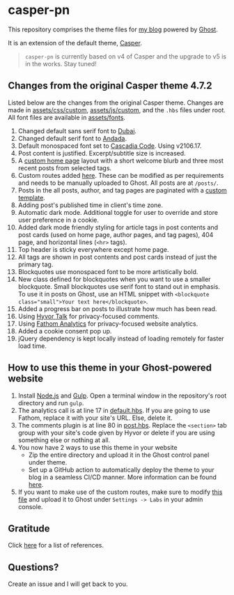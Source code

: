 # casper-pn

This repository comprises the theme files for [my blog](https://blog.pratyushnalam.com) powered by [Ghost](https://ghost.org).

It is an extension of the default theme, [Casper](https://github.com/TryGhost/Casper).

> `casper-pn` is currently based on v4 of Casper and the upgrade to v5 is in the works. Stay tuned!

## Changes from the original Casper theme 4.7.2

Listed below are the changes from the original Casper theme. Changes are made in [assets/css/custom](assets/css/custom), [assets/js/custom](assets/js/custom), and the `.hbs` files under root. All font files are available in [assets/fonts](assets/fonts).

1. Changed default sans serif font to [Dubai](https://dubaifont.com/).
2. Changed default serif font to [Andada](https://www.fontsquirrel.com/fonts/andada).
3. Default monospaced font set to [Cascadia Code](https://github.com/microsoft/cascadia-code). Using v2106.17.
4. Post content is justified. Excerpt/subtitle size is increased.
5. A [custom home page](home.hbs) layout with a short welcome blurb and three most recent posts from selected tags.
6. Custom routes added [here](extras/routes.yaml). These can be modified as per requirements and needs to be manually uploaded to Ghost. All posts are at `/posts/`.
7. Posts in the all posts, author, and tag pages are paginated with a [custom template](partials/pagination.hbs).
8. Adding post's published time in client's time zone.
9. Automatic dark mode. Additional toggle for user to override and store user preference in a cookie.
10. Added dark mode friendly styling for article tags in post contents and post cards (used on home page, author pages, and tag pages), 404 page, and horizontal lines (`<hr>` tags).
11. Top header is sticky everywhere except home page.
12. All tags are shown in post contents and post cards instead of just the primary tag.
13. Blockquotes use monospaced font to be more artistically bold.
14. New class defined for blockquotes when you want to use a smaller blockquote. Small blockquotes use serif font to stand out in emphasis. To use it in posts on Ghost, use an HTML snippet with `<blockquote class="small">Your text here</blockquote>`.
15. Added a progress bar on posts to illustrate how much has been read.
16. Using [Hyvor Talk](https://talk.hyvor.com/) for privacy-focused comments.
17. Using [Fathom Analytics](https://usefathom.com/) for privacy-focused website analytics.
18. Added a cookie consent pop up.
19. jQuery dependency is kept locally instead of loading remotely for faster load time.

## How to use this theme in your Ghost-powered website

1. Install [Node.js](https://nodejs.org/) and [Gulp](https://gulpjs.com/). Open a terminal window in the repository's root directory and run `gulp`.
2. The analytics call is at line 17 in [default.hbs](default.hbs). If you are going to use Fathom, replace it with your site's URL. Else, delete it.
3. The comments plugin is at line 80 in [post.hbs](post.hbs). Replace the `<section>` tab group with your site's code given by Hyvor or delete if you are using something else or nothing at all.
4. You now have 2 ways to use this theme in your website
    * Zip the entire directory and upload it in the Ghost control panel under theme.
    * Set up a GitHub action to automatically deploy the theme to your blog in a seamless CI/CD manner. More information can be found [here](https://github.com/marketplace/actions/deploy-ghost-theme).
5. If you want to make use of the custom routes, make sure to modify [this file](extras/routes.yaml) and upload it to Ghost under `Settings -> Labs` in your admin console.

## Gratitude

Click [here](THANKS.md) for a list of references.

## Questions?

Create an issue and I will get back to you.
